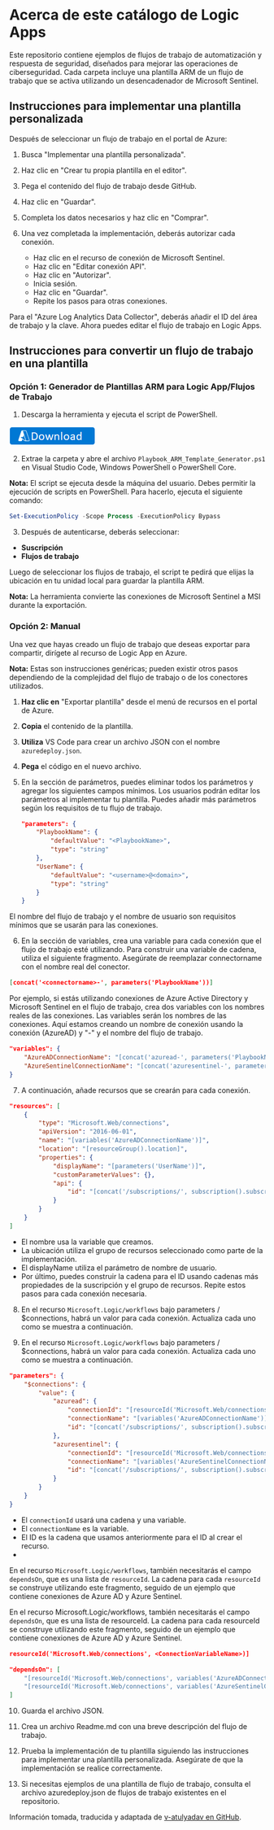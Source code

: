 

# Acerca de este catálogo de Logic Apps

Este repositorio contiene ejemplos de flujos de trabajo de automatización y respuesta de seguridad, diseñados para mejorar las operaciones de ciberseguridad. Cada carpeta incluye una plantilla ARM de un flujo de trabajo que se activa utilizando un desencadenador de Microsoft Sentinel.

## Instrucciones para implementar una plantilla personalizada

Después de seleccionar un flujo de trabajo en el portal de Azure:

1. Busca "Implementar una plantilla personalizada".
2. Haz clic en "Crear tu propia plantilla en el editor".
3. Pega el contenido del flujo de trabajo desde GitHub.
4. Haz clic en "Guardar".
5. Completa los datos necesarios y haz clic en "Comprar".
6. Una vez completada la implementación, deberás autorizar cada conexión.

   - Haz clic en el recurso de conexión de Microsoft Sentinel.
   - Haz clic en "Editar conexión API".
   - Haz clic en "Autorizar".
   - Inicia sesión.
   - Haz clic en "Guardar".
   - Repite los pasos para otras conexiones.

Para el "Azure Log Analytics Data Collector", deberás añadir el ID del área de trabajo y la clave. Ahora puedes editar el flujo de trabajo en Logic Apps.

## Instrucciones para convertir un flujo de trabajo en una plantilla

### Opción 1: Generador de Plantillas ARM para Logic App/Flujos de Trabajo

1. Descarga la herramienta y ejecuta el script de PowerShell.

[![Download](./src/Download.png)](https://aka.ms/Playbook-ARM-Template-Generator)  
   
2. Extrae la carpeta y abre el archivo `Playbook_ARM_Template_Generator.ps1` en Visual Studio Code, Windows PowerShell o PowerShell Core.

**Nota:** El script se ejecuta desde la máquina del usuario. Debes permitir la ejecución de scripts en PowerShell. Para hacerlo, ejecuta el siguiente comando:

```powershell
Set-ExecutionPolicy -Scope Process -ExecutionPolicy Bypass
```

3. Después de autenticarse, deberás seleccionar:

- **Suscripción**
- **Flujos de trabajo**

Luego de seleccionar los flujos de trabajo, el script te pedirá que elijas la ubicación en tu unidad local para guardar la plantilla ARM.

**Nota:** La herramienta convierte las conexiones de Microsoft Sentinel a MSI durante la exportación.

### Opción 2: Manual

Una vez que hayas creado un flujo de trabajo que deseas exportar para compartir, dirígete al recurso de Logic App en Azure.

**Nota:** Estas son instrucciones genéricas; pueden existir otros pasos dependiendo de la complejidad del flujo de trabajo o de los conectores utilizados.

1. **Haz clic en** "Exportar plantilla" desde el menú de recursos en el portal de Azure.
2. **Copia** el contenido de la plantilla.
3. **Utiliza** VS Code para crear un archivo JSON con el nombre `azuredeploy.json`.
4. **Pega** el código en el nuevo archivo.
5. En la sección de parámetros, puedes eliminar todos los parámetros y agregar los siguientes campos mínimos. Los usuarios podrán editar los parámetros al implementar tu plantilla. Puedes añadir más parámetros según los requisitos de tu flujo de trabajo.

   ```json
   "parameters": {
       "PlaybookName": {
           "defaultValue": "<PlaybookName>",
           "type": "string"
       },
       "UserName": {
           "defaultValue": "<username>@<domain>",
           "type": "string"
       }
   }
   ```

El nombre del flujo de trabajo y el nombre de usuario son requisitos mínimos que se usarán para las conexiones.

6. En la sección de variables, crea una variable para cada conexión que el flujo de trabajo esté utilizando. Para construir una variable de cadena, utiliza el siguiente fragmento. Asegúrate de reemplazar connectorname con el nombre real del conector.

```json
[concat('<connectorname>-', parameters('PlaybookName'))]
```

Por ejemplo, si estás utilizando conexiones de Azure Active Directory y Microsoft Sentinel en el flujo de trabajo, crea dos variables con los nombres reales de las conexiones. Las variables serán los nombres de las conexiones. Aquí estamos creando un nombre de conexión usando la conexión (AzureAD) y "-" y el nombre del flujo de trabajo.

```json
"variables": {
    "AzureADConnectionName": "[concat('azuread-', parameters('PlaybookName'))]",
    "AzureSentinelConnectionName": "[concat('azuresentinel-', parameters('PlaybookName'))]"
}

```
7. A continuación, añade recursos que se crearán para cada conexión.

```json
"resources": [
    {
        "type": "Microsoft.Web/connections",
        "apiVersion": "2016-06-01",
        "name": "[variables('AzureADConnectionName')]",
        "location": "[resourceGroup().location]",
        "properties": {
            "displayName": "[parameters('UserName')]",
            "customParameterValues": {},
            "api": {
                "id": "[concat('/subscriptions/', subscription().subscriptionId, '/providers/Microsoft.Web/locations/', resourceGroup().location, '/managedApis/azuread')]"
            }
        }
    }
]
```
* El nombre usa la variable que creamos.
* La ubicación utiliza el grupo de recursos seleccionado como parte de la implementación.
* El displayName utiliza el parámetro de nombre de usuario.
* Por último, puedes construir la cadena para el ID usando cadenas más propiedades de la suscripción y el grupo de recursos.
Repite estos pasos para cada conexión necesaria.

8. En el recurso `Microsoft.Logic/workflows` bajo parameters / $connections, habrá un valor para cada conexión. Actualiza cada uno como se muestra a continuación.

9. En el recurso `Microsoft.Logic/workflows` bajo parameters / $connections, habrá un valor para cada conexión. Actualiza cada uno como se muestra a continuación.
```json
"parameters": {
    "$connections": {
        "value": {
            "azuread": {
                "connectionId": "[resourceId('Microsoft.Web/connections', variables('AzureADConnectionName'))]",
                "connectionName": "[variables('AzureADConnectionName')]",
                "id": "[concat('/subscriptions/', subscription().subscriptionId, '/providers/Microsoft.Web/locations/', resourceGroup().location, '/managedApis/azuread')]"
            },
            "azuresentinel": {
                "connectionId": "[resourceId('Microsoft.Web/connections', variables('AzureSentinelConnectionName'))]",
                "connectionName": "[variables('AzureSentinelConnectionName')]",
                "id": "[concat('/subscriptions/', subscription().subscriptionId, '/providers/Microsoft.Web/locations/', resourceGroup().location, '/managedApis/azuresentinel')]"
            }
        }
    }
}
```
* El `connectionId` usará una cadena y una variable.
* El `connectionName` es la variable.
* El ID es la cadena que usamos anteriormente para el ID al crear el recurso.
* 
En el recurso `Microsoft.Logic/workflows`, también necesitarás el campo `dependsOn`, que es una lista de `resourceId`. La cadena para cada `resourceId` se construye utilizando este fragmento, seguido de un ejemplo que contiene conexiones de Azure AD y Azure Sentinel.

En el recurso Microsoft.Logic/workflows, también necesitarás el campo `dependsOn`, que es una lista de resourceId. La cadena para cada resourceId se construye utilizando este fragmento, seguido de un ejemplo que contiene conexiones de Azure AD y Azure Sentinel.

```json
resourceId('Microsoft.Web/connections', <ConnectionVariableName>)]
```
```json
"dependsOn": [
    "[resourceId('Microsoft.Web/connections', variables('AzureADConnectionName'))]",
    "[resourceId('Microsoft.Web/connections', variables('AzureSentinelConnectionName'))]"
]
```
10. Guarda el archivo JSON.

11. Crea un archivo Readme.md con una breve descripción del flujo de trabajo.

12. Prueba la implementación de tu plantilla siguiendo las instrucciones para implementar una plantilla personalizada. Asegúrate de que la implementación se realice correctamente.

13. Si necesitas ejemplos de una plantilla de flujo de trabajo, consulta el archivo azuredeploy.json de flujos de trabajo existentes en el repositorio.

Información tomada, traducida y adaptada de [v-atulyadav en GitHub](https://github.com/v-atulyadav).


